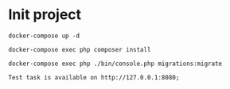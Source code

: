# Init project

```
docker-compose up -d
```

```
docker-compose exec php composer install
```

```
docker-compose exec php ./bin/console.php migrations:migrate 
```

```
Test task is available on http://127.0.0.1:8080;
```

